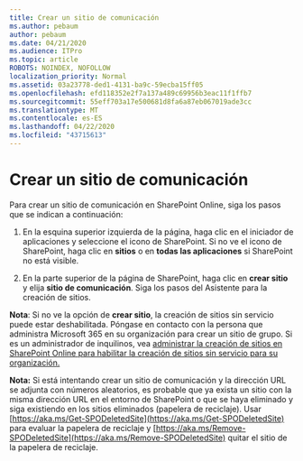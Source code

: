 ```yaml
---
title: Crear un sitio de comunicación
ms.author: pebaum
author: pebaum
ms.date: 04/21/2020
ms.audience: ITPro
ms.topic: article
ROBOTS: NOINDEX, NOFOLLOW
localization_priority: Normal
ms.assetid: 03a23778-ded1-4131-ba9c-59ecba15ff05
ms.openlocfilehash: efd118352e2f7a137a489c69956b3eac11f1ffb7
ms.sourcegitcommit: 55eff703a17e500681d8fa6a87eb067019ade3cc
ms.translationtype: MT
ms.contentlocale: es-ES
ms.lasthandoff: 04/22/2020
ms.locfileid: "43715613"
---
```

# <a name="create-a-communication-site"></a>Crear un sitio de comunicación

Para crear un sitio de comunicación en SharePoint Online, siga los pasos que se indican a continuación: 
  
1. En la esquina superior izquierda de la página, haga clic en el iniciador de aplicaciones y seleccione el icono de SharePoint. Si no ve el icono de SharePoint, haga clic en **sitios** o en **todas las aplicaciones** si SharePoint no está visible. 
    
2. En la parte superior de la página de SharePoint, haga clic en **crear sitio** y elija **sitio de comunicación**. Siga los pasos del Asistente para la creación de sitios. 
    
 **Nota**: Si no ve la opción de **crear sitio**, la creación de sitios sin servicio puede estar deshabilitada. Póngase en contacto con la persona que administra Microsoft 365 en su organización para crear un sitio de grupo. Si es un administrador de inquilinos, vea [administrar la creación de sitios en SharePoint Online para habilitar la creación de sitios sin servicio para su organización.](https://go.microsoft.com/fwlink/?linkid=2018780)
  
 **Nota:** Si está intentando crear un sitio de comunicación y la dirección URL se adjunta con números aleatorios, es probable que ya exista un sitio con la misma dirección URL en el entorno de SharePoint o que se haya eliminado y siga existiendo en los sitios eliminados (papelera de reciclaje). Usar [https://aka.ms/Get-SPODeletedSite](https://aka.ms/Get-SPODeletedSite) para evaluar la papelera de reciclaje y [https://aka.ms/Remove-SPODeletedSite](https://aka.ms/Remove-SPODeletedSite) quitar el sitio de la papelera de reciclaje. 
  

